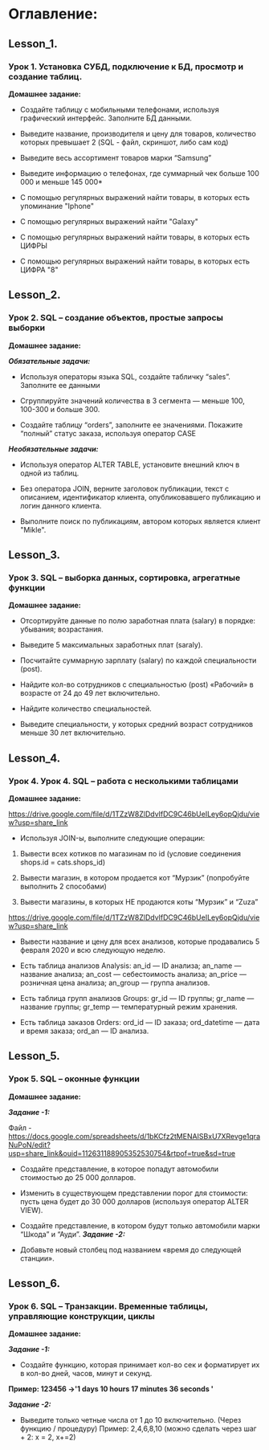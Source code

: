 # Оглавление:

## Lesson_1.
### Урок 1. Установка СУБД, подключение к БД, просмотр и создание таблиц.
**Домашнее задание:**

- Создайте таблицу с мобильными телефонами, используя графический интерфейс. Заполните БД данными.

- Выведите название, производителя и цену для товаров, 
количество которых превышает 2 (SQL - файл, скриншот, либо сам код)

- Выведите весь ассортимент товаров марки “Samsung”

- Выведите информацию о телефонах, где суммарный чек больше 100 000 и меньше 145 000*

- С помощью регулярных выражений найти товары, в которых есть упоминание "Iphone"

- С помощью регулярных выражений найти "Galaxy"

- С помощью регулярных выражений найти товары, в которых есть ЦИФРЫ

- С помощью регулярных выражений найти товары, в которых есть ЦИФРА "8"  

## Lesson_2.
### Урок 2. SQL – создание объектов, простые запросы выборки
**Домашнее задание:**

***Обязательные задачи:***
- Используя операторы языка SQL, создайте табличку “sales”. Заполните ее данными

- Сгруппируйте значений количества в 3 сегмента — меньше 100, 100-300 и больше 300.

- Создайте таблицу “orders”, заполните ее значениями. Покажите “полный” статус заказа, используя оператор CASE

***Необязательные задачи:***

- Используя оператор ALTER TABLE, установите внешний ключ в одной из таблиц.

- Без оператора JOIN, верните заголовок публикации, текст с описанием, идентификатор клиента, опубликовавшего публикацию и логин данного клиента.

- Выполните поиск по публикациям, автором которых является клиент "Mikle".

## Lesson_3.
### Урок 3. SQL – выборка данных, сортировка, агрегатные функции
**Домашнее задание:** 


- Отсортируйте данные по полю заработная плата (salary) в порядке: убывания; возрастания.

- Выведите 5 максимальных заработных плат (saraly).

- Посчитайте суммарную зарплату (salary) по каждой специальности (роst).

- Найдите кол-во сотрудников с специальностью (post) «Рабочий» в возрасте от 24 до 49 лет включительно.

- Найдите количество специальностей.

- Выведите специальности, у которых средний возраст сотрудников меньше 30 лет включительно.

## Lesson_4.
### Урок 4. Урок 4. SQL – работа с несколькими таблицами
**Домашнее задание:**

https://drive.google.com/file/d/1TZzW8ZlDdvIfDC9C46bUeILey6opQjdu/view?usp=share_link 

- Используя JOIN-ы, выполните следующие операции:


1. Вывести всех котиков по магазинам по id (условие соединения shops.id = cats.shops_id)

2. Вывести магазин, в котором продается кот “Мурзик” (попробуйте выполнить 2 способами)

3. Вывести магазины, в которых НЕ продаются коты “Мурзик” и “Zuza”

https://drive.google.com/file/d/1TZzW8ZlDdvIfDC9C46bUeILey6opQjdu/view?usp=share_link


- Вывести название и цену для всех анализов, которые продавались 5 февраля 2020 и всю следующую неделю.

- Есть таблица анализов Analysis:
an_id — ID анализа;
an_name — название анализа;
an_cost — себестоимость анализа;
an_price — розничная цена анализа;
an_group — группа анализов.

- Есть таблица групп анализов Groups:
gr_id — ID группы;
gr_name — название группы;
gr_temp — температурный режим хранения.

- Есть таблица заказов Orders:
ord_id — ID заказа;
ord_datetime — дата и время заказа;
ord_an — ID анализа.

## Lesson_5.

### Урок 5. SQL – оконные функции

**Домашнее задание:**

***Задание -1:***


Файл - https://docs.google.com/spreadsheets/d/1bKCfz2tMENAISBxU7XRevge1qraNuPoN/edit?usp=share_link&ouid=112631188905352530754&rtpof=true&sd=true 

- Создайте представление, в которое попадут автомобили стоимостью  до 25 000 долларов.


- Изменить в существующем представлении порог для стоимости: пусть цена будет до 30 000 долларов (используя оператор ALTER VIEW).


- Создайте представление, в котором будут только автомобили марки “Шкода” и “Ауди”.
***Задание -2:***

- Добавьте новый столбец под названием «время до следующей станции».

## Lesson_6.

### Урок 6. SQL – Транзакции. Временные таблицы, управляющие конструкции, циклы

**Домашнее задание:**

***Задание -1:***

- Создайте функцию, которая принимает кол-во сек и форматирует их в кол-во дней, часов, минут и секунд.


**Пример: 123456 ->'1 days 10 hours 17 minutes 36 seconds '**

***Задание -2:***

- Выведите только четные числа от 1 до 10 включительно. (Через функцию / процедуру)
Пример: 2,4,6,8,10 (можно сделать через шаг +  2: х = 2, х+=2)
